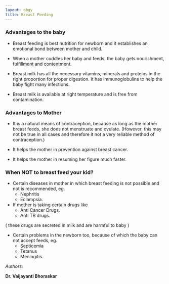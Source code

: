 ```yaml
---
layout: obgy
title: Breast Feeding
---
```


### Advantages to the baby

- Breast feeding is best nutrition for newborn and it establishes an emotional bond between mother and child. 

- When a mother cuddles her baby and feeds, the baby gets nourishment, fulfillment and contentment. 

- Breast milk has all the necessary vitamins, minerals and proteins in the right proportion for proper digestion. 
It has immunoglobulins to help the baby fight many infections. 

- Breast milk is available at right temperature and is free from contamination. 

### Advantages to Mother
- It is a natural means of contraception, because as long as the mother breast feeds, she does not menstruate and ovulate.
(However, this may not be true in all cases and therefore it not a very reliable method of contraception.) 

- It helps the mother in prevention against breast cancer. 

- It helps the mother in resuming her figure much faster. 

### When **NOT** to breast feed your kid?

- Certain diseases in mother in which breast feeding is not possible and not is recommended, eg.
  - Nephritis
  - Eclampsia.
- If mother is taking certain drugs like
  - Anti Cancer Drugs.
  - Anti TB drugs.

( these drugs are secreted in milk and are harmful to baby ) 

- Certain problems in the newborn too, because of which the baby can not accept feeds, eg.
  - Septicemia
  - Tetanus
  - Meningitis.




*Authors:*

**Dr. Vaijayanti Bhoraskar**  
